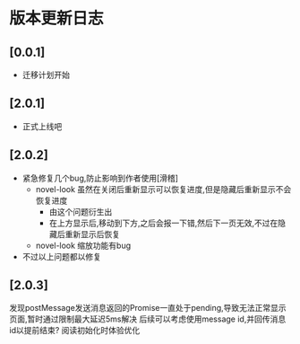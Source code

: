 # 版本更新日志


## [0.0.1]

- 迁移计划开始

## [2.0.1]

- 正式上线吧

## [2.0.2]

- 紧急修复几个bug,防止影响到作者使用[滑稽]
  - novel-look 虽然在关闭后重新显示可以恢复进度,但是隐藏后重新显示不会恢复进度
    - 由这个问题衍生出
    - 在上方显示后,移动到下方,之后会报一下错,然后下一页无效,不过在隐藏后重新显示后恢复
  - novel-look 缩放功能有bug
- 不过以上问题都以修复

## [2.0.3]
发现postMessage发送消息返回的Promise一直处于pending,导致无法正常显示页面,暂时通过限制最大延迟5ms解决
后续可以考虑使用message id,并回传消息id以提前结束?
阅读初始化时体验优化
